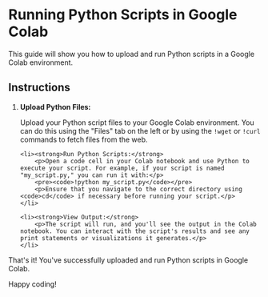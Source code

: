 <!DOCTYPE html>
<html>
<head>
    <title>Running Python Scripts in Google Colab</title>
</head>
<body>

<h1>Running Python Scripts in Google Colab</h1>

<p>This guide will show you how to upload and run Python scripts in a Google Colab environment.</p>

<h2>Instructions</h2>

<ol>
    <li><strong>Upload Python Files:</strong>
        <p>Upload your Python script files to your Google Colab environment. You can do this using the "Files" tab on the left or by using the <code>!wget</code> or <code>!curl</code> commands to fetch files from the web.</p>
    </li>

    <li><strong>Run Python Scripts:</strong>
        <p>Open a code cell in your Colab notebook and use Python to execute your script. For example, if your script is named "my_script.py," you can run it with:</p>
        <pre><code>!python my_script.py</code></pre>
        <p>Ensure that you navigate to the correct directory using <code>cd</code> if necessary before running your script.</p>
    </li>

    <li><strong>View Output:</strong>
        <p>The script will run, and you'll see the output in the Colab notebook. You can interact with the script's results and see any print statements or visualizations it generates.</p>
    </li>
</ol>

<p>That's it! You've successfully uploaded and run Python scripts in Google Colab.</p>

<p>Happy coding!</p>

</body>
</html>
